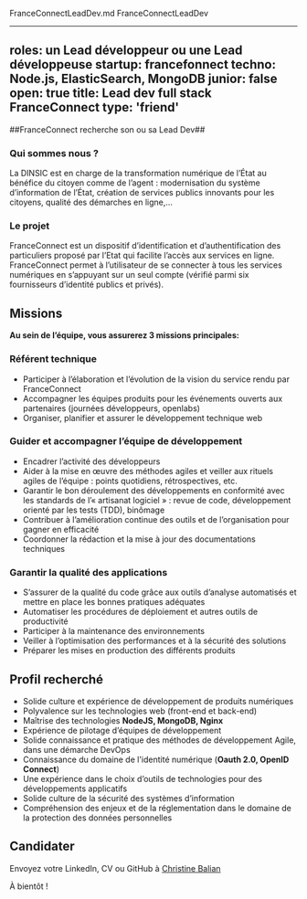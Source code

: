 FranceConnectLeadDev.md
FranceConnectLeadDev

---
roles: un Lead développeur ou une Lead développeuse
startup: francefonnect
techno: Node.js, ElasticSearch, MongoDB
junior: false
open: true
title: Lead dev full stack FranceConnect
type: 'friend'
---

##FranceConnect recherche son ou sa Lead Dev##

### Qui sommes nous ?

La DINSIC est en charge de la transformation numérique de l’État au bénéfice du citoyen comme de l’agent : modernisation du système d’information de l’État, création de services publics innovants pour les citoyens, qualité des démarches en ligne,…

### Le projet ###
FranceConnect est un dispositif d’identification et d’authentification des particuliers proposé par l’Etat qui facilite l’accès aux services en ligne. FranceConnect permet à l’utilisateur de se connecter à tous les services numériques en s’appuyant sur un seul compte (vérifié parmi six fournisseurs d’identité publics et privés).


## Missions
**Au sein de l’équipe, vous assurerez 3 missions principales:**

### Référent technique

- Participer à l’élaboration et l’évolution de la vision du service rendu par FranceConnect
- Accompagner les équipes produits pour les événements ouverts aux partenaires (journées développeurs, openlabs)
- Organiser, planifier et assurer le développement technique web

### Guider et accompagner l’équipe de développement
- Encadrer l’activité des développeurs
- Aider à la mise en œuvre des méthodes agiles et veiller aux rituels agiles de l’équipe : points quotidiens, rétrospectives, etc.
- Garantir le bon déroulement des développements en conformité avec les standards de l’« artisanat logiciel » : revue de code, développement orienté par les tests (TDD), binômage
- Contribuer à l’amélioration continue des outils et de l’organisation pour gagner en efficacité
- Coordonner la rédaction et la mise à jour des documentations techniques

### Garantir la qualité des applications
- S’assurer de la qualité du code grâce aux outils d’analyse automatisés et mettre en place les bonnes pratiques adéquates 
- Automatiser les procédures de déploiement et autres outils de productivité
- Participer à la maintenance des environnements 
- Veiller à l’optimisation des performances et à la sécurité des solutions
- Préparer les mises en production des différents produits

## Profil recherché

- Solide culture et expérience de développement de produits numériques
- Polyvalence sur les technologies web (front-end et back-end)
- Maîtrise des technologies **NodeJS, MongoDB, Nginx**
- Expérience de pilotage d’équipes de développement
- Solide connaissance et pratique des méthodes de développement Agile, dans une démarche DevOps
- Connaissance du domaine de l'identité numérique (**Oauth 2.0, OpenID Connect**)
- Une expérience dans le choix d’outils de technologies pour des développements applicatifs
- Solide culture de la sécurité des systèmes d’information
- Compréhension des enjeux et de la réglementation dans le domaine de la protection des données personnelles

## Candidater

Envoyez votre LinkedIn, CV ou GitHub à [Christine Balian](mailto:christine.balian@modernisation.gouv.fr)

À bientôt !
